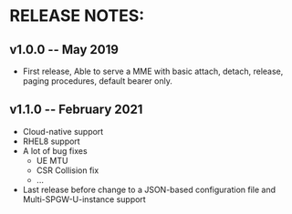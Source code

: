 # RELEASE NOTES: #

## v1.0.0 -- May 2019 ##

* First release, Able to serve a MME with basic attach, detach, release, paging procedures, default bearer only.

## v1.1.0 -- February 2021 ##

*  Cloud-native support
*  RHEL8 support
*  A lot of bug fixes
   -  UE MTU
   -  CSR Collision fix
   -  ...
*  Last release before change to a JSON-based configuration file and Multi-SPGW-U-instance support
